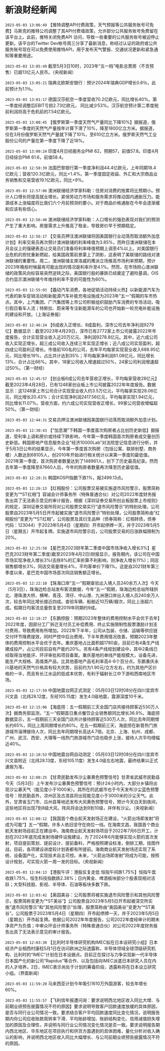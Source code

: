 # 新浪财经新闻
`2023-05-03 13:06:49` 【推特调整API付费政策，天气预报等公共服务账号可免费】马斯克的推特公司调整了其API付费墙政策，允许部分公共服务账号免费留在该平台上。此前，推特关闭免费API 访问，导致一些重要的公共服务账号被迫停止更新。该平台的Twitter Dev帐号周三分享了最新消息，称经过认证的政府或公共服务账号现在可以免费使用推特API，用于发布天气警报、交通状况更新和紧急通知等重要用途。

`2023-05-03 13:05:49` 截至5月3日10时，2023年“五一档”电影总票房（不含预售）已超13亿元人民币。（央视新闻）

`2023-05-03 13:05:21` 瑞典北欧斯安银行：预计2024年瑞典GDP增长0.6％，此前预计为1.1％。

`2023-05-03 13:01:17` 德国汉莎航空一季度营收70.2亿欧元，同比增长40%。第一季度经调整后EBIT亏损2.73亿欧元， 同比减少53%。汉莎航空预计第二季度税前利润将高于危机前的7.54亿欧元。

`2023-05-03 13:00:45` 【俄罗斯第一季度天然气产量同比下降10%】据报道，俄罗斯第一季度的天然气产量按年计算下滑了10%，降至1800亿立方米。据报道，仅在3月份俄罗斯天然气产量就下降了10%，至610亿立方米。俄罗斯天然气工业股份公司的产量在第一季度下降了近18%。

`2023-05-03 13:00:24` 印度4月日经服务业PMI 62，预期57，前值57.8。印度4月日经综合PMI 61.6，前值58.4。

`2023-05-03 12:58:39` 法国巴黎银行第一季度净利润44.4亿欧元，上年同期18.4亿欧元；营收120.3亿欧元，同比+1.4%。第一季度固定收益、外汇和大宗商品业务销售和交易营收19.1亿欧元，同比+9%。

`2023-05-03 12:57:06` 澳洲联储经济学家科勒：住房对消费的拖累将比预期小。预计人口增长将提高就业增长。紧俏劳动力市场和服务需求将推动国内通胀压力。能源成本上涨幅度将比我们六个月前预测的要小。对于商品价格通胀在今年会逐渐缓和应该有些信心。

`2023-05-03 12:56:40` 澳洲联储经济学家科勒：人口增长的强劲表现对我们的预测产生了重大影响。房屋需求上升推高了租金，导致房价早于预期稳定。

`2023-05-03 12:56:17` 【交易员押注澳洲联储将因美国银行业动荡而取消额外加息计划】利率交易员再次预计澳洲联储的利率峰值为3.85%，而昨日澳洲联储在本月会议上的强硬表态让交易员们准备将利率峰值预期上调至4%以上。对美国银行业危机的担忧重新燃起，给美国政策前景蒙上了阴影，这表明了美联储的路线对澳洲联储的重要性。周二，澳洲联储主席洛威的鹰派立场推高市场利率预期，预计2023年晚些时候最有可能出现的情况是利率升至4.1%。然而，在市场担心澳洲联储的政策风向标容易突然逆转之际，美国银行股的暴跌已经奠定了避险基调，OIS合约显示澳洲联储今年维持利率不变的可能性为60%。

`2023-05-03 12:55:03` 【撬动汽车消费，各地促销活动持续火热】以新能源汽车为代表的新车促销活动和新能源汽车补能充电设施成为2023年“五一”假期的车市热点。其中，上汽集团、广汽集团等上市公司积极组织鼓励汽车消费的专场活动，吸引假日看车人流；特斯拉、蔚来等专注新能源车的公司也开始新一轮充电补能设施的建设和开放。（上海证券报）

`2023-05-03 12:46:24` 【6成收入正增长、8成盈利，深市公司去年净利润9279亿】数据显示：截至2023年4月29日，深市已有2772家上市公司披露2022年年度报告，合计实现营业收入近20万亿元、净利润9278.8亿元。其中，近六成公司收入实现正增长，超三成公司收入连续三年实现正增长；近八成公司实现盈利，超四成公司盈利正增长。市值前100名的公司，去年平均每家实现营业收入688.95亿元，同比增长19%，占比共计达到35%；平均每家净利润61.08亿元，同比增长13%，合计占比66%。其中，18家公司收入增速超过50%，24家公司利润增速超过50%。（第一财经）

`2023-05-03 12:45:57` 【创业板6成公司去年营收正增长，平均每家营收28亿元】截至2023年4月28日，已有1248家创业板上市公司披露2022年年度报告。数据显示：这1248家上市公司合计实现营业收入约3.5万亿元，平均每家实现28.06亿元，同比增长20.43%；合计实现净利润2417.56亿元，平均每家实现1.94亿元，同比增长11.07%。营收方面，约六成公司实现营收正增长，99家公司营收增幅超50%。（第一财经）

`2023-05-03 12:44:31` 交易员押注澳洲联储因美国银行动荡而取消额外加息计划。

`2023-05-03 12:30:43` 【“加息潮”下韩国一季度首次购房者占比创历史新低】据报道，受利率上调和房价或持续下跌影响，今年第一季度韩国首次购房者成交量创历史新低。韩国房地产信息服务企业“经济10000Lab”对法院登记信息进行分析，并于5月3日公布的结果显示，今年第一季度首次购房（包括公寓、联排别墅、商务楼）人数达到68105人，创2010年开始进行相关统计以来第一季度的最低值。2021年第一季度，首次购房者数量达到了148961人，创下了历史最高纪录。然而去年第一季度降至87660人后，今年的购房者数量再次降至历史最低值。

`2023-05-03 12:28:31` 韩国KOSPI指数下跌1%，报2499.13点。

`2023-05-03 12:26:13` 【红相股份：公司股票交易被实施退市风险警示，股票简称变更为“*ST红相”】容诚会计师事务所（特殊普通合伙）对公司2022年度财务报告出具了无法表示意见的审计报告，根据《深圳证券交易所创业板股票上市规则》的规定，深圳证券交易所将对公司股票交易实行“退市风险警示”的特别处理。公司股票自2023年5月5日开市起被实施“退市风险警示”特别处理，公司股票简称由“红相股份”变更为“*ST红相”。公司股票及其衍生品种（债券简称：红相转债，债券代码：123044）于2023年5月4日（星期四）开市起停牌一天，并于2023年5月5日（星期五）开市起复牌。实施退市风险警示后，公司股票交易的日涨跌幅限制为20%。

`2023-05-03 12:25:58` 【星巴克2023财年第二季度中国市场净收入增长3%】星巴克2023财年第二季度(截至2023年4月2日)财报显示，报告期内，该公司在中国市场实现净收入增长3%(去除8%的汇率折算不利影响，则净收入增长11%)；同店销售额增长3%，同店交易量增长4%，平均客单价下降1%。这是自2021财年第三季度以来，星巴克中国市场首次同店销售额正增长。

`2023-05-03 12:22:10` 【珠海口岸“五一”假期查验出入境人员240余万人次】今天（5月3日），珠海边检总站发布客流数据，今年“五一”假期，珠海边检总站所辖拱北、港珠澳大桥、横琴、青茂、湾仔、中山港、九洲港口岸出入境人员240余万人次，较去年同比增长接近四成。查验车辆、船舶近10万辆/艘次，同比上涨超六成。假期日均客流总量恢复至2019年同期约9成。

`2023-05-03 12:18:27` 【东鹏控股：预期2023年整体的费用控制水平会优于去年】2022年度，因部分工厂拆迁支付员工补偿费用、终止实施限制性股票激励计划支付费用，导致费用有所增加。2022年下半年，公司从包装、仓储、运输等供应链交付环节降费提效，同时严控中后台费用，下半年费用情况改善。预期2023年整体的费用控制水平会优于去年。重庆基地占比面积超1780亩，目前已有4条生产线建成投产，占公司目前自有产能约20%。另有4条产线规划建设中，其中2条线已经取得当地能评、环评审批和项目备案。重庆基地的单线产能规模大，设备先进，能生产大规格、高值类产品，比其他基地产品毛利率高4-6个百分点。东鹏重庆永川基地的天然气价格具有较大优势，目前约为1.90元/立方左右，约为其他产区价格的一半，而且有长江水运的低成本优势，有利于辐射长江中下游和西南地区市场。

`2023-05-03 12:17:59` 中国地震台网正式测定：05月03日12时08分在四川宜宾市兴文县（北纬28.12度，东经105.15度）发生4.0级地震，震源深度10千米。

`2023-05-03 12:15:06` 【海底捞：五一假期前三天全国门店共接待顾客近530万人次】据商务部监测，“五一”假期首日重点餐饮企业销售额同比增长36.9%。海底捞数据显示，五一假期前三天全国门店共计接待顾客近530万人次，同比去年同期增长约65%，同比上周同期增长约80%。在五一假期前三天，海底捞在新晋热门旅游城市淄博接待人次，同比去年同期增长高达4.7倍。北京、上海、杭州、成都、广州、武汉、西安、大理等一线热门旅游城市门店也稳步上涨，接待人次平均增幅近40%。

`2023-05-03 12:10:53` 中国地震台网自动测定：05月03日12时08分在四川宜宾市兴文县附近（北纬28.13度，东经105.11度）发生4.0级左右地震，最终结果以正式速报为准。

`2023-05-03 12:08:25` 【甘肃民勤发布沙尘暴黄色预警信号】甘肃省武威市民勤县今天（5月3日）上午发布沙尘暴黄色预警信号：预计24小时内，大部分乡镇将出现沙尘暴天气（能见度小于1000米）。其所在的武威市也于今天发布沙尘蓝色预警信号：除民勤县外，凉州区及古浪县将出现能见度小于3000米的沙尘天气。此外，甘肃省玉门市、瓜州县等地还发布大风黄色预警信号，预计今天白天到夜间，这些地区将出现7到8级大风，阵风将会达到9到10级，并伴有沙尘。（央视新闻）

`2023-05-03 12:08:12` 【我国首个商业航天发射场正在建设，“火箭出场即发射”将成为可能”】五一”假期，许多人依旧坚守在岗位一线。在海南文昌，我国首个商业航天发射场目前正在建设中。海南商业航天发射场项目于2022年7月6日开工，计划在2023年底完成发射场硬件设施建设，为了2024年6月能够实现火箭的首次发射，项目提前策划、提前设计、提前备料，严格按照建设标准，倒排工期，挂图作战，目前，各项建设进度较计划表都有所提前。海南商业航天发射场还实现了系统、设备国产化，实现技术自主可控。未来，“火箭出场即发射”将成为可能，按照设计规划，可实现火箭一周一发的目标。（央视新闻）

`2023-05-03 12:04:13` 【港股午评：港股反复走低 恒指午间跌1.75%】恒指午盘收跌1.75%，恒生科技指数跌2.38%；日内黄金、啤酒板块部分个股表现相对活跃；大型科技股、影视、半导体、石油等板块多数下跌。

`2023-05-03 12:03:42` 【奥园美谷：公司股票将被实施退市风险警示和其他风险警示，股票简称变更为“*ST美谷”】公司股票自2023年5月5日开市起被深交所实施“退市风险警示”和“其他风险警示”处理，股票简称由“奥园美谷”变更为“*ST美谷”。公司股票于2023年5月4日（星期四）开市起停牌一天，并于2023年5月5日（星期五）开市起复牌。依据公司2022年年度报告，公司2022年度经审计的期末净资产为负值；中审众环会计师事务所（特殊普通合伙）对公司2022年度财务报告出具了无法表示意见的审计报告。

`2023-05-03 12:03:30` 【比利时半导体研究机构IMEC拟在日本设研究小组】日本经济产业相西村康稔5月1日在访问欧洲之际透露称，半导体领域全球顶级研究机构、比利时的“IMEC”计划在日本设据点。目前正在探讨与力争实现新一代半导体日本国产化的新公司“Rapidus”等合作、以及包括向IMEC派遣日本研究人员在内的人才培养。2日，IMEC表示尚处于计划的筹备阶段，透露称将在日本设立研究小组。（界面新闻）

`2023-05-03 11:59:20` 马来西亚计划今年吸引1610万外国游客，较去年增长60%。

`2023-05-03 11:55:57` 【飞利信年报遭问询：要求说明西北地区收入同比大增、与前期业绩预告披露情况不符的原因】要求说明导致客户回款速度放缓的具体原因，是否与同行业公司情况一致。要求结合客户平均回款速度同比变化情况，说明报告期内你公司应收账款周转率下滑、平均账龄增加、账龄结构变化、信用减值损失增加的原因及合理性，并说明与同行业公司情况变化情况是否一致。要求说明报告期内西北地区、华东地区在项目执行和供货方面遇到的具体困难，量化分析对收入确认的影响，并说明西北地区收入同比大幅增长、与公司前期业绩预告披露情况不符的原因。

